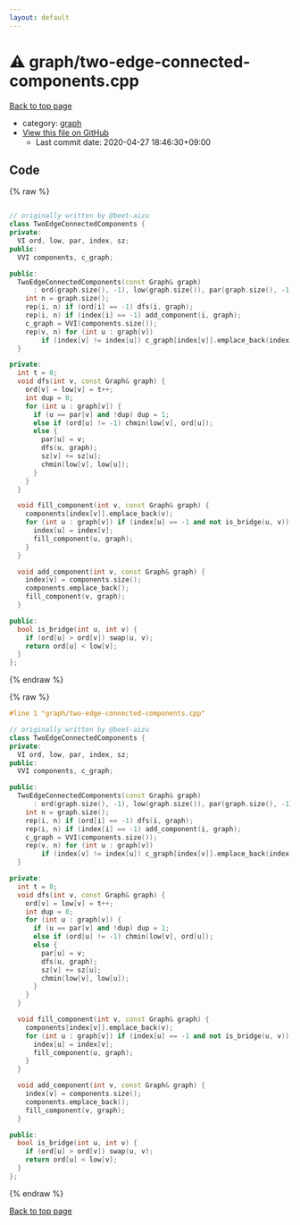 ```yaml
---
layout: default
---
```


<!-- mathjax config similar to math.stackexchange -->
<script type="text/javascript" async
  src="https://cdnjs.cloudflare.com/ajax/libs/mathjax/2.7.5/MathJax.js?config=TeX-MML-AM_CHTML">
</script>
<script type="text/x-mathjax-config">
  MathJax.Hub.Config({
    TeX: { equationNumbers: { autoNumber: "AMS" }},
    tex2jax: {
      inlineMath: [ ['$','$'] ],
      processEscapes: true
    },
    "HTML-CSS": { matchFontHeight: false },
    displayAlign: "left",
    displayIndent: "2em"
  });
</script>

<script type="text/javascript" src="https://cdnjs.cloudflare.com/ajax/libs/jquery/3.4.1/jquery.min.js"></script>
<script src="https://cdn.jsdelivr.net/npm/jquery-balloon-js@1.1.2/jquery.balloon.min.js" integrity="sha256-ZEYs9VrgAeNuPvs15E39OsyOJaIkXEEt10fzxJ20+2I=" crossorigin="anonymous"></script>
<script type="text/javascript" src="../../assets/js/copy-button.js"></script>
<link rel="stylesheet" href="../../assets/css/copy-button.css" />


# :warning: graph/two-edge-connected-components.cpp

<a href="../../index.html">Back to top page</a>

* category: <a href="../../index.html#f8b0b924ebd7046dbfa85a856e4682c8">graph</a>
* <a href="{{ site.github.repository_url }}/blob/master/graph/two-edge-connected-components.cpp">View this file on GitHub</a>
    - Last commit date: 2020-04-27 18:46:30+09:00




## Code

<a id="unbundled"></a>
{% raw %}
```cpp

// originally written by @beet-aizu
class TwoEdgeConnectedComponents {
private:
  VI ord, low, par, index, sz;
public:
  VVI components, c_graph;

public:
  TwoEdgeConnectedComponents(const Graph& graph)
      : ord(graph.size(), -1), low(graph.size()), par(graph.size(), -1), index(graph.size(), -1), sz(graph.size(), 1) {
    int n = graph.size();
    rep(i, n) if (ord[i] == -1) dfs(i, graph);
    rep(i, n) if (index[i] == -1) add_component(i, graph);
    c_graph = VVI(components.size());
    rep(v, n) for (int u : graph[v])
        if (index[v] != index[u]) c_graph[index[v]].emplace_back(index[u]);
  }

private:
  int t = 0;
  void dfs(int v, const Graph& graph) {
    ord[v] = low[v] = t++;
    int dup = 0;
    for (int u : graph[v]) {
      if (u == par[v] and !dup) dup = 1;
      else if (ord[u] != -1) chmin(low[v], ord[u]);
      else {
        par[u] = v;
        dfs(u, graph);
        sz[v] += sz[u];
        chmin(low[v], low[u]);
      }
    }
  }

  void fill_component(int v, const Graph& graph) {
    components[index[v]].emplace_back(v);
    for (int u : graph[v]) if (index[u] == -1 and not is_bridge(u, v)) {
      index[u] = index[v];
      fill_component(u, graph);
    }
  }

  void add_component(int v, const Graph& graph) {
    index[v] = components.size();
    components.emplace_back();
    fill_component(v, graph);
  }

public:
  bool is_bridge(int u, int v) {
    if (ord[u] > ord[v]) swap(u, v);
    return ord[u] < low[v];
  }
};

```
{% endraw %}

<a id="bundled"></a>
{% raw %}
```cpp
#line 1 "graph/two-edge-connected-components.cpp"

// originally written by @beet-aizu
class TwoEdgeConnectedComponents {
private:
  VI ord, low, par, index, sz;
public:
  VVI components, c_graph;

public:
  TwoEdgeConnectedComponents(const Graph& graph)
      : ord(graph.size(), -1), low(graph.size()), par(graph.size(), -1), index(graph.size(), -1), sz(graph.size(), 1) {
    int n = graph.size();
    rep(i, n) if (ord[i] == -1) dfs(i, graph);
    rep(i, n) if (index[i] == -1) add_component(i, graph);
    c_graph = VVI(components.size());
    rep(v, n) for (int u : graph[v])
        if (index[v] != index[u]) c_graph[index[v]].emplace_back(index[u]);
  }

private:
  int t = 0;
  void dfs(int v, const Graph& graph) {
    ord[v] = low[v] = t++;
    int dup = 0;
    for (int u : graph[v]) {
      if (u == par[v] and !dup) dup = 1;
      else if (ord[u] != -1) chmin(low[v], ord[u]);
      else {
        par[u] = v;
        dfs(u, graph);
        sz[v] += sz[u];
        chmin(low[v], low[u]);
      }
    }
  }

  void fill_component(int v, const Graph& graph) {
    components[index[v]].emplace_back(v);
    for (int u : graph[v]) if (index[u] == -1 and not is_bridge(u, v)) {
      index[u] = index[v];
      fill_component(u, graph);
    }
  }

  void add_component(int v, const Graph& graph) {
    index[v] = components.size();
    components.emplace_back();
    fill_component(v, graph);
  }

public:
  bool is_bridge(int u, int v) {
    if (ord[u] > ord[v]) swap(u, v);
    return ord[u] < low[v];
  }
};

```
{% endraw %}

<a href="../../index.html">Back to top page</a>

